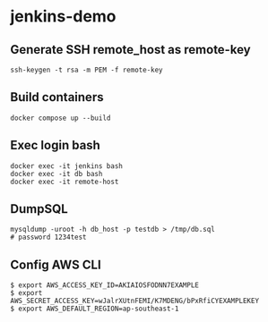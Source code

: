 # jenkins-demo

## Generate SSH remote_host as remote-key
```shell
ssh-keygen -t rsa -m PEM -f remote-key
```

## Build containers
```shell
docker compose up --build   
```
## Exec login bash
```shell
docker exec -it jenkins bash
docker exec -it db bash
docker exec -it remote-host
```

## DumpSQL
```shell
mysqldump -uroot -h db_host -p testdb > /tmp/db.sql
# password 1234test
```
## Config AWS CLI
```shell
$ export AWS_ACCESS_KEY_ID=AKIAIOSFODNN7EXAMPLE
$ export AWS_SECRET_ACCESS_KEY=wJalrXUtnFEMI/K7MDENG/bPxRfiCYEXAMPLEKEY
$ export AWS_DEFAULT_REGION=ap-southeast-1
```
